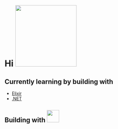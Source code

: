 <h1> Hi <img src="https://media1.giphy.com/media/v1.Y2lkPTc5MGI3NjExdHE3YTQ2b3MwNjh6cjJpYWhoaGZzaWtybjR4d3d3aXJ1bWVjNHJxcyZlcD12MV9pbnRlcm5hbF9naWZfYnlfaWQmY3Q9Zw/QLKSt3wQqlj7a/giphy.gif" width="200"></h1>
<h2> Currently learning by building with </h2>

- [Elixir](https://elixir-lang.org/) 
- [.NET](https://dotnet.microsoft.com/en-us/)

<h2> Building with <img src="https://media.tenor.com/0-M-_QQY4eQAAAAj/pixel-heart.gif" width="40"></h2>
